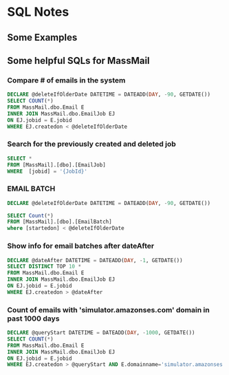 # SQL Notes
## Some Examples
## Some helpful SQLs for MassMail
### Compare # of emails in the system
```sql
DECLARE @deleteIfOlderDate DATETIME = DATEADD(DAY, -90, GETDATE())
SELECT COUNT(*)
FROM MassMail.dbo.Email E
INNER JOIN MassMail.dbo.EmailJob EJ
ON EJ.jobid = E.jobid
WHERE EJ.createdon < @deleteIfOlderDate
```
### Search for the previously created and deleted job
```sql
SELECT *
FROM [MassMail].[dbo].[EmailJob]
WHERE  [jobid] = '{JobId}'
```
### EMAIL BATCH
```sql
DECLARE @deleteIfOlderDate DATETIME = DATEADD(DAY, -90, GETDATE())

SELECT Count(*)
FROM [MassMail].[dbo].[EmailBatch]
where [startedon] < @deleteIfOlderDate
```
### Show info for email batches after dateAfter
```sql
DECLARE @dateAfter DATETIME = DATEADD(DAY, -1, GETDATE())
SELECT DISTINCT TOP 10 *
FROM MassMail.dbo.Email E
INNER JOIN MassMail.dbo.EmailJob EJ
ON EJ.jobid = E.jobid
WHERE EJ.createdon > @dateAfter
```
### Count of emails with 'simulator.amazonses.com' domain in past 1000 days
```sql
DECLARE @queryStart DATETIME = DATEADD(DAY, -1000, GETDATE())
SELECT COUNT(*)
FROM MassMail.dbo.Email E
INNER JOIN MassMail.dbo.EmailJob EJ
ON EJ.jobid = E.jobid
WHERE EJ.createdon > @queryStart AND E.domainname='simulator.amazonses.com'
